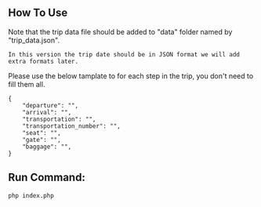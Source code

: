 ## How To Use

Note that the trip data file should be added to "data" folder named by "trip_data.json".

```
In this version the trip date should be in JSON format we will add extra formats later.
```

Please use the below tamplate to for each step in the trip, you don't need to fill them all.

    {    
        "departure": "",    
        "arrival": "",    
        "transportation": "",    
        "transportation_number": "",    
        "seat": "",    
        "gate": "",    
        "baggage": "",    
    }    

## Run Command: 

```
php index.php
```
